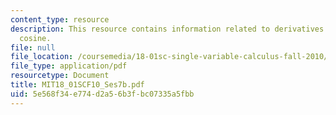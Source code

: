 ```yaml
---
content_type: resource
description: This resource contains information related to derivatives of sine and
  cosine.
file: null
file_location: /coursemedia/18-01sc-single-variable-calculus-fall-2010/5e568f34e774d2a56b3fbc07335a5fbb_MIT18_01SCF10_Ses7b.pdf
file_type: application/pdf
resourcetype: Document
title: MIT18_01SCF10_Ses7b.pdf
uid: 5e568f34-e774-d2a5-6b3f-bc07335a5fbb
---
```

